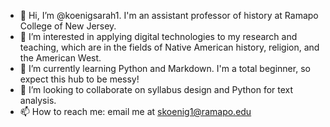 - 👋 Hi, I’m @koenigsarah1. I'm an assistant professor of history at Ramapo College of New Jersey.
- 👀 I’m interested in applying digital technologies to my research and teaching, which are in the fields of Native American history, religion, and the American West. 
- 🌱 I’m currently learning Python and Markdown. I'm a total beginner, so expect this hub to be messy! 
- 💞️ I’m looking to collaborate on syllabus design and Python for text analysis. 
- 📫 How to reach me: email me at skoenig1@ramapo.edu

<!---
koenigsarah1/koenigsarah1 is a ✨ special ✨ repository because its `README.md` (this file) appears on your GitHub profile.
You can click the Preview link to take a look at your changes.
--->
